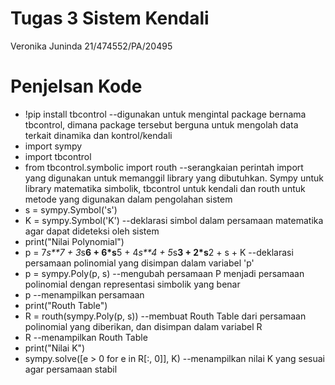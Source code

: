 # Tugas 3 Sistem Kendali

Veronika Juninda
21/474552/PA/20495

# Penjelsan Kode

- !pip install tbcontrol --digunakan untuk mengintal package bernama tbcontrol, dimana package tersebut berguna untuk mengolah data terkait dinamika dan kontrol/kendali
- import sympy
- import tbcontrol
- from tbcontrol.symbolic import routh --serangkaian perintah import yang digunakan untuk memanggil library yang dibutuhkan. Sympy untuk library matematika simbolik, tbcontrol untuk kendali dan routh untuk metode yang digunakan dalam pengolahan sistem
- s = sympy.Symbol('s')
- K = sympy.Symbol('K') --deklarasi simbol dalam persamaan matematika agar dapat dideteksi oleh sistem
- print("Nilai Polynomial")
- p = 7*s**7 + 3*s**6 + 6*s**5 + 4*s**4 + 5*s**3 + 2*s**2 + s + K --deklarasi persamaan polinomial yang disimpan dalam variabel 'p'
- p = sympy.Poly(p, s) --mengubah persamaan P menjadi persamaan polinomial dengan representasi simbolik yang benar 
- p --menampilkan persamaan
- print("Routh Table")
- R = routh(sympy.Poly(p, s)) --membuat Routh Table dari persamaan polinomial yang diberikan, dan disimpan dalam variabel R
- R --menampilkan Routh Table
- print("Nilai K")
- sympy.solve([e > 0 for e in R[:, 0]], K) --menampilkan nilai K yang sesuai agar persamaan stabil

